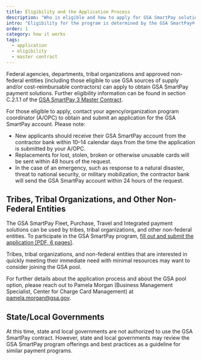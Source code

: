 ```yaml
---
title: Eligibility and the Application Process
description: "Who is eligible and how to apply for GSA SmartPay solutions."
intro: "Eligibility for the program is determined by the GSA SmartPay® Contracting Officer."
order: 1
category: how it works
tags:
  - application
  - eligibility
  - master contract
---
```


Federal agencies, departments, tribal organizations and approved non-federal entities (including those eligible to use GSA sources of supply and/or cost-reimbursable contractors) can apply to obtain GSA SmartPay payment solutions. Further eligibility information can be found in section C.2.1.1 of the [GSA SmartPay 3 Master Contract](/about/master-contract/).

For those eligible to apply, contact your agency/organization program coordinator (A/OPC) to obtain and submit an application for the GSA SmartPay account. Please note:

- New applicants should receive their GSA SmartPay account from the contractor bank within 10–14 calendar days from the time the application is submitted by your A/OPC.
- Replacements for lost, stolen, broken or otherwise unusable cards will be sent within 48 hours of the request.
- In the case of an emergency, such as response to a natural disaster, threat to national security, or military mobilization, the contractor bank will send the GSA SmartPay account within 24 hours of the request.

## Tribes, Tribal Organizations, and Other Non-Federal Entities

The GSA SmartPay Fleet, Purchase, Travel and Integrated payment solutions can be used by tribes, tribal organizations, and other non-federal entities. To participate in the GSA SmartPay program, [fill out and submit the application [PDF, 6 pages]](/files/gsasmartpay-application.pdf).

Tribes, tribal organizations, and non-federal entities that are interested in quickly meeting their immediate need with minimal resources may want to consider joining the GSA pool.

For further details about the application process and about the GSA pool option, please reach out to Pamela Morgan (Business Management Specialist, Center for Charge Card Management) at [pamela.morgan@gsa.gov](mailto:pamela.morgan@gsa.gov).

## State/Local Governments

At this time, state and local governments are not authorized to use the GSA SmartPay contract. However, state and local governments may review the GSA SmartPay program offerings and best practices as a guideline for similar payment programs.
